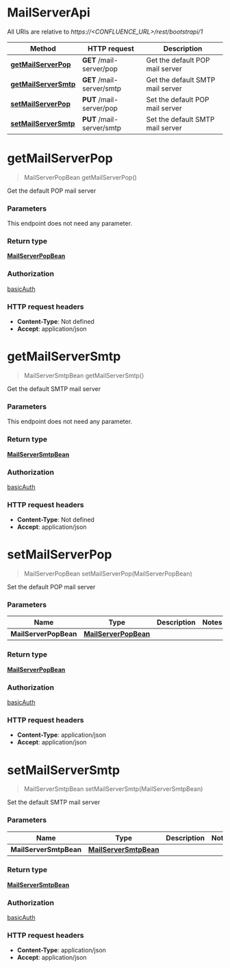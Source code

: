# MailServerApi

All URIs are relative to *https://&lt;CONFLUENCE_URL&gt;/rest/bootstrapi/1*

| Method | HTTP request | Description |
|------------- | ------------- | -------------|
| [**getMailServerPop**](MailServerApi.md#getMailServerPop) | **GET** /mail-server/pop | Get the default POP mail server |
| [**getMailServerSmtp**](MailServerApi.md#getMailServerSmtp) | **GET** /mail-server/smtp | Get the default SMTP mail server |
| [**setMailServerPop**](MailServerApi.md#setMailServerPop) | **PUT** /mail-server/pop | Set the default POP mail server |
| [**setMailServerSmtp**](MailServerApi.md#setMailServerSmtp) | **PUT** /mail-server/smtp | Set the default SMTP mail server |


<a name="getMailServerPop"></a>
# **getMailServerPop**
> MailServerPopBean getMailServerPop()

Get the default POP mail server

### Parameters
This endpoint does not need any parameter.

### Return type

[**MailServerPopBean**](../Models/MailServerPopBean.md)

### Authorization

[basicAuth](../README.md#basicAuth)

### HTTP request headers

- **Content-Type**: Not defined
- **Accept**: application/json

<a name="getMailServerSmtp"></a>
# **getMailServerSmtp**
> MailServerSmtpBean getMailServerSmtp()

Get the default SMTP mail server

### Parameters
This endpoint does not need any parameter.

### Return type

[**MailServerSmtpBean**](../Models/MailServerSmtpBean.md)

### Authorization

[basicAuth](../README.md#basicAuth)

### HTTP request headers

- **Content-Type**: Not defined
- **Accept**: application/json

<a name="setMailServerPop"></a>
# **setMailServerPop**
> MailServerPopBean setMailServerPop(MailServerPopBean)

Set the default POP mail server

### Parameters

|Name | Type | Description  | Notes |
|------------- | ------------- | ------------- | -------------|
| **MailServerPopBean** | [**MailServerPopBean**](../Models/MailServerPopBean.md)|  | |

### Return type

[**MailServerPopBean**](../Models/MailServerPopBean.md)

### Authorization

[basicAuth](../README.md#basicAuth)

### HTTP request headers

- **Content-Type**: application/json
- **Accept**: application/json

<a name="setMailServerSmtp"></a>
# **setMailServerSmtp**
> MailServerSmtpBean setMailServerSmtp(MailServerSmtpBean)

Set the default SMTP mail server

### Parameters

|Name | Type | Description  | Notes |
|------------- | ------------- | ------------- | -------------|
| **MailServerSmtpBean** | [**MailServerSmtpBean**](../Models/MailServerSmtpBean.md)|  | |

### Return type

[**MailServerSmtpBean**](../Models/MailServerSmtpBean.md)

### Authorization

[basicAuth](../README.md#basicAuth)

### HTTP request headers

- **Content-Type**: application/json
- **Accept**: application/json

